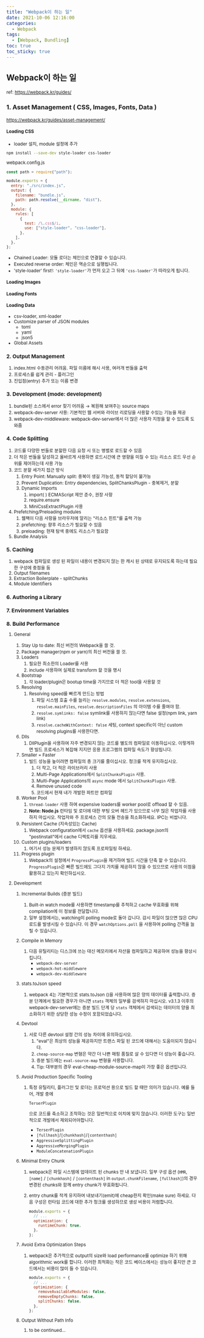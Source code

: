 ```yaml
---
title: "Webpack이 하는 일"
date: 2021-10-06 12:16:00
categories:
  - Webpack
tags:
  - [Webpack, Bundling]
toc: true
toc_sticky: true
---
```


## Webpack이 하는 일

<small>ref: https://webpack.kr/guides/</small>

### 1. Asset Management ( CSS, Images, Fonts, Data )

<small>https://webpack.kr/guides/asset-management/</samll>

#### Loading CSS

- loader 설치, module 설정에 추가

```bash
npm install --save-dev style-loader css-loader
```

webpack.config.js

```js
const path = require("path");

module.exports = {
  entry: "./src/index.js",
  output: {
    filename: "bundle.js",
    path: path.resolve(__dirname, "dist"),
  },
  module: {
    rules: [
      {
        test: /\.css$/i,
        use: ["style-loader", "css-loader"],
      },
    ],
  },
};
```

- Chained Loader: 모듈 로더는 체인으로 연결할 수 있습니다.
- Executed reverse order: 체인은 역순으로 실행됩니다.
- 'style-loader' first!: `'style-loader'`가 먼저 오고 그 뒤에 `'css-loader'`가 따라오게 됩니다.

#### Loading Images

#### Loading Fonts

#### Loading Data

- csv-loader, xml-loader
- Customize parser of JSON modules
  - toml
  - yaml
  - json5
- Global Assets

### 2. Output Management

1.  index.html 수동관리 어려움. 파일 이름에 해시 사용, 여러개 번들을 출력
2.  프로세스를 쉽게 관리 - 플러그인
3.  진입점(entry) 추가 또는 이름 변경

### 3. Development (mode: development)

1.  bundle된 소스에서 error 찾기 어려움 → 복원해 보여주는 source maps
2.  webpack-dev-server 사용: 기본적인 웹 서버와 라이브 리로딩을 사용할 수있는 기능을 제공
3.  webpack-dev-middleware: webpack-dev-server에서 더 많은 사용자 지정을 할 수 있도록 도와줌

### 4. Code Splitting

1.  코드를 다양한 번들로 분할한 다음 요청 시 또는 병렬로 로드할 수 있음
2.  더 작은 번들을 달성하고 올바르게 사용하면 로드시간에 큰 영향을 미칠 수 있는 리소스 로드 우선 순위를 제어하는데 사용 가능
3.  코드 분할 세가지 접근 방식
    1. Entry Point: Manually split: 중복이 생길 가능성, 동적 할당이 불가능
    2. Prevent Duplication: Entry dependencies, SplitChanksPlugin - 중복제거, 분할
    3. Dynamic Imports
       1. import( ) ECMAScript 제안 준수, 권장 사항
       2. require.ensure
       3. MiniCssExtractPlugin 사용
4.  Prefetching/Preloading modules
    1. 웹팩이 다음 사항을 브라우저에 알리는 "리소스 힌트"를 출력 가능
    2. prefetching: 향후 리소스가 필요할 수 있음
    3. preloading: 현재 탐색 중에도 리소스가 필요함
5.  Bundle Analysis

### 5. Caching

1.  webpack 컴파일로 생성 된 파일이 내용이 변경되지 않는 한 캐시 된 상태로 유지되도록 하는데 필요한 구성에 중점을 둠
2.  Output filenames
3.  Extraction Boilerplate - splitChunks
4.  Module Identifiers

### 6. Authoring a Library

### 7. Environment Variables

### 8. Build Performance

1.  General

    1. Stay Up to date: 최신 버전의 Webpack을 쓸 것.
    2. Package manager(npm or yarn)의 최신 버전을 쓸 것.
    3. Loaders
       1. 필요한 최소한의 Loader를 사용
       2. include 사용하여 실제로 transform 할 것을 명시
    4. Bootstrap
       1. 각 loader/plugin은 bootup time을 가지므로 더 적은 tool을 사용할 것
    5. Resolving
       1. Resolving speed를 빠르게 만드는 방법
          1. 파일 시스템 호출 수를 늘리는 `resolve.modules`, `resolve.extensions`, `resolve.mainFiles`, `resolve.descriptionFiles` 의 아이템 수를 줄여야 함.
          2. `resolve.symlinks: false` symlink를 사용하지 않는다면 false 설정(npm link, yarn link)
          3. `resolve.cacheWithContext: false` 세팅, context specific이 아닌 custom resolving plugins를 사용한다면.
    6. Dlls
       1. DllPlugin을 사용하여 자주 변경되지 않는 코드를 별도의 컴파일로 이동하십시오. 이렇게하면 빌드 프로세스가 복잡해 지지만 응용 프로그램의 컴파일 속도가 향상됩니다.
    7. Smaller = Faster
       1. 빌드 성능을 높이려면 컴파일의 총 크기를 줄이십시오. 청크를 작게 유지하십시오.
          1. 더 작고, 더 적은 라이브러리 사용
          2. Multi-Page Applications에서 `SplitChunksPlugin` 사용.
          3. Multi-Page Applications의 `async` mode 에서 `SplitChunksPlugin` 사용.
          4. Remove unused code
          5. 코드에서 현재 내가 개발한 파트만 컴파일
    8. Worker Pool
       1. `thread-loader` 사용 하여 expensive loaders를 worker pool로 offload 할 수 있음.
       2. **Note: Node.js** 런타임 및 로더에 대한 부팅 오버 헤드가 있으므로 너무 많은 작업자를 사용하지 마십시오. 작업자와 주 프로세스 간의 모듈 전송을 최소화하세요. IPC는 비쌉니다.
    9. Persistent Cache (지속성있는 Cache)
       1. Webpack configuration에서 `cache` 옵션을 사용하세요. package.json의 "postinstall"에서 cache 디렉토리를 지우세요.
    10. Custom plugins/loaders
        1. 여기서 성능 문제가 발생하지 않도록 프로파일링 하세요.
    11. Progress plugin
        1. Webpack의 설정에서 `ProgressPlugin`을 제거하여 빌드 시간을 단축 할 수 있습니다. `ProgressPlugin`은 빠른 빌드에도 그다지 가치를 제공하지 않을 수 있으므로 사용의 이점을 활용하고 있는지 확인하십시오.

2.  Development

    1. Incremental Builds (증분 빌드)

       1. Built-in watch mode를 사용하면 timestamp를 추적하고 cache 무효화를 위해 compilation에 이 정보를 전달합니다.
       2. 일부 설정에서는, watching이 polling mode로 돌아 갑니다. 감시 파일이 많으면 많은 CPU로드를 발생시킬 수 있습니다. 이 경우 `watchOptions.poll` 을 사용하여 polling 간격을 늘릴 수 있습니다.

    2. Compile in Memory

       1. 다음 유틸리티는 디스크에 쓰는 대신 메모리에서 자산을 컴파일하고 제공하여 성능을 향상시킵니다.
          - `webpack-dev-server`
          - `webpack-hot-middleware`
          - `webpack-dev-middleware`

    3. stats.toJson speed

       1. webpack 4는 기본적으로 stats.toJson ()을 사용하여 많은 양의 데이터를 출력합니다. 증분 단계에서 필요한 경우가 아니면 `stats` 객체의 일부를 검색하지 마십시오. v3.1.3 이후의 webpack-dev-server에는 증분 빌드 단계 당 `stats` 객체에서 검색되는 데이터의 양을 최소화하기 위한 상당한 성능 수정이 포함되었습니다.

    4. Devtool

       1. 서로 다른 devtool 설정 간의 성능 차이에 유의하십시오.
          1. "eval"은 최상의 성능을 제공하지만 트랜스 파일 된 코드에 대해서는 도움이되지 않습니다.
          2. `cheap-source-map` 변형은 약간 더 나쁜 매핑 품질로 살 수 있다면 더 성능이 좋습니다.
          3. 증분 빌드에는 `eval-source-map` 변형을 사용합니다.
          4. Tip: 대부분의 경우 eval-cheap-module-source-map이 가장 좋은 옵션입니다.

    5. Avoid Production Specific Tooling

       1. 특정 유틸리티, 플러그인 및 로더는 프로덕션 용으로 빌드 할 때만 의미가 있습니다. 예를 들어, 개발 중에

          ```
          TerserPlugin
          ```

          으로 코드를 축소하고 조작하는 것은 일반적으로 이치에 맞지 않습니다. 이러한 도구는 일반적으로 개발에서 제외되어야합니다.

          - `TerserPlugin`
          - `[fullhash]`/`[chunkhash]`/`[contenthash]`
          - `AggressiveSplittingPlugin`
          - `AggressiveMergingPlugin`
          - `ModuleConcatenationPlugin`

    6. Minimal Entry Chunk

       1. webpack은 파일 시스템에 업데이트 된 chunks 만 내 보냅니다. 일부 구성 옵션 (`HMR`, `[name]` / `[chunkhash]` / `[contenthash]` in `output.chunkFilename`, `[fullhash]`)의 경우 변경된 chunks와 함께 entry chunk가 무효화됩니다.

       2. entry chunk를 작게 유지하여 내보내기(emit)에 cheap한지 확인(make sure) 하세요. 다음 구성은 런타임 코드에 대한 추가 청크를 생성하므로 생성 비용이 저렴합니다.

          ```jsx
          module.exports = {
            // ...
            optimization: {
              runtimeChunk: true,
            },
          };
          ```

    7. Avoid Extra Optimization Steps

       1. webpack은 추가적으로 output의 size와 load performance를 optimize 하기 위해 algorithmic work를 합니다. 이러한 최적화는 작은 코드 베이스에서는 성능이 좋지만 큰 코드에서는 비용이 많이 들 수 있습니다.

          ```jsx
          module.exports = {
            // ...
            optimization: {
              removeAvailableModules: false,
              removeEmptyChunks: false,
              splitChunks: false,
            },
          };
          ```

    8. Output Without Path Info

       1. to be continued...
